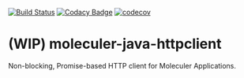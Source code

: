 [![Build Status](https://travis-ci.org/moleculer-java/moleculer-java-httpclient.svg?branch=master)](https://travis-ci.org/moleculer-java/moleculer-java-httpclient)
[![Codacy Badge](https://api.codacy.com/project/badge/Grade/407240ec7ee34a70bc4d5eb4517273fd)](https://www.codacy.com/manual/berkesa/moleculer-java-httpclient?utm_source=github.com&amp;utm_medium=referral&amp;utm_content=moleculer-java/moleculer-java-httpclient&amp;utm_campaign=Badge_Grade)
[![codecov](https://codecov.io/gh/moleculer-java/moleculer-java-httpclient/branch/master/graph/badge.svg)](https://codecov.io/gh/moleculer-java/moleculer-java-httpclient)

# (WIP) moleculer-java-httpclient
Non-blocking, Promise-based HTTP client for Moleculer Applications.
